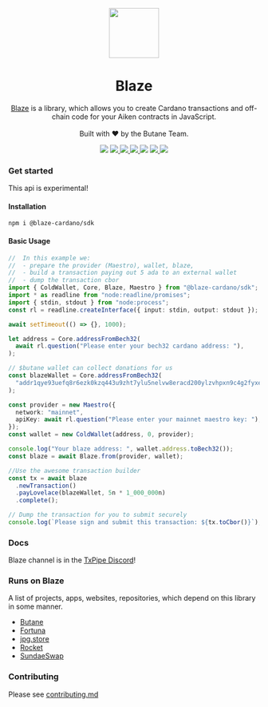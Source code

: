 <p align="center">
  <img width="100px" src="./logo/BLAZE_LOGO2.svg" align="center"/>
  <h1 align="center">Blaze</h1>
  <p align="center"><a href="https://github.com/butaneprotocol/blaze" _target="blank">Blaze</a> is a library, which allows you to create Cardano transactions and off-chain code for your Aiken contracts in JavaScript.<br/><br/>
  Built with ❤️ by the Butane Team.
<p align="center">
    <img src="https://img.shields.io/github/commit-activity/m/butaneprotocol/blaze-cardano?style=for-the-badge" />
    <a href="https://www.npmjs.com/package/@blaze-cardano/sdk">
      <img src="https://img.shields.io/npm/v/@blaze-cardano/sdk?style=for-the-badge" />
    </a>
     <a href="https://blaze.butane.dev">
      <img src="https://img.shields.io/readthedocs/cardano-lucid?style=for-the-badge" />
    </a>
    <a href="https://www.npmjs.com/package/@blaze-cardano/sdk">
      <img src="https://img.shields.io/npm/dw/@blaze-cardano/sdk?style=for-the-badge" />
    </a>
    <img src="https://img.shields.io/github/license/butaneprotocol/blaze-cardano?style=for-the-badge" />
    <a href="https://twitter.com/butaneprotocol">
      <img src="https://img.shields.io/twitter/follow/butaneprotocol?style=for-the-badge&logo=twitter" />
    </a>
    <a href="https://discord.gg/4hUAdHAexb">
      <img src="https://img.shields.io/discord/946071061567529010?style=for-the-badge&logo=discord&label=chat%20with%20us" />
    </a>
  </p>
</p>

### Get started

This api is experimental!

#### Installation

```
npm i @blaze-cardano/sdk
```

#### Basic Usage

```ts
//  In this example we:
//  - prepare the provider (Maestro), wallet, blaze,
//  - build a transaction paying out 5 ada to an external wallet
//  - dump the transaction cbor
import { ColdWallet, Core, Blaze, Maestro } from "@blaze-cardano/sdk";
import * as readline from "node:readline/promises";
import { stdin, stdout } from "node:process";
const rl = readline.createInterface({ input: stdin, output: stdout });

await setTimeout(() => {}, 1000);

let address = Core.addressFromBech32(
  await rl.question("Please enter your bech32 cardano address: "),
);

// $butane wallet can collect donations for us
const blazeWallet = Core.addressFromBech32(
  "addr1qye93uefq8r6ezk0kzq443u9zht7ylu5nelvw8eracd200ylzvhpxn9c4g2fyxe5rlmn6z5qmm3dtjqfjn2vvy58l88szlpjw4",
);

const provider = new Maestro({
  network: "mainnet",
  apiKey: await rl.question("Please enter your mainnet maestro key: "),
});
const wallet = new ColdWallet(address, 0, provider);

console.log("Your blaze address: ", wallet.address.toBech32());
const blaze = await Blaze.from(provider, wallet);

//Use the awesome transaction builder
const tx = await blaze
  .newTransaction()
  .payLovelace(blazeWallet, 5n * 1_000_000n)
  .complete();

// Dump the transaction for you to submit securely
console.log(`Please sign and submit this transaction: ${tx.toCbor()}`);
```

### Docs

Blaze channel is in the [TxPipe Discord](https://discord.gg/FAeAR6jX)!

### Runs on Blaze

A list of projects, apps, websites, repositories, which depend on this library in some manner.

- [Butane](https://butane.dev)
- [Fortuna](https://minefortuna.com/)
- [jpg.store](https://jpg.store)
- [Rocket](https://rocket.store)
- [SundaeSwap](https://sundae.fi/)

### Contributing

Please see [contributing.md](./CONTRIBUTING.md)
